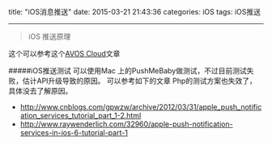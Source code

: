 title: "iOS消息推送"
date: 2015-03-21 21:43:36
categories: iOS
tags: iOS推送

---

> iOS 推送原理

这个可以参考这个[AVOS Cloud](https://blog.leancloud.cn/1163/)文章

#####iOS推送测试
	可以使用Mac 上的PushMeBaby做测试，不过目前测试失败，估计API升级导致的原因。
可以参考如下的文章
	 Php的测试方案也失效了，具体没去了解原因。
 - http://www.cnblogs.com/gpwzw/archive/2012/03/31/apple_push_notification_services_tutorial_part_1-2.html
 - http://www.raywenderlich.com/32960/apple-push-notification-services-in-ios-6-tutorial-part-1